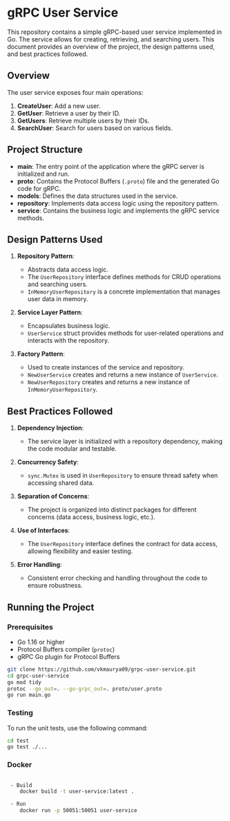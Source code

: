 # gRPC User Service

This repository contains a simple gRPC-based user service implemented in Go. The service allows for creating, retrieving, and searching users. This document provides an overview of the project, the design patterns used, and best practices followed.

## Overview

The user service exposes four main operations:
1. **CreateUser**: Add a new user.
2. **GetUser**: Retrieve a user by their ID.
3. **GetUsers**: Retrieve multiple users by their IDs.
4. **SearchUser**: Search for users based on various fields.

## Project Structure

- **main**: The entry point of the application where the gRPC server is initialized and run.
- **proto**: Contains the Protocol Buffers (`.proto`) file and the generated Go code for gRPC.
- **models**: Defines the data structures used in the service.
- **repository**: Implements data access logic using the repository pattern.
- **service**: Contains the business logic and implements the gRPC service methods.

## Design Patterns Used

1. **Repository Pattern**:
   - Abstracts data access logic.
   - The `UserRepository` interface defines methods for CRUD operations and searching users.
   - `InMemoryUserRepository` is a concrete implementation that manages user data in memory.

2. **Service Layer Pattern**:
   - Encapsulates business logic.
   - `UserService` struct provides methods for user-related operations and interacts with the repository.

3. **Factory Pattern**:
   - Used to create instances of the service and repository.
   - `NewUserService` creates and returns a new instance of `UserService`.
   - `NewUserRepository` creates and returns a new instance of `InMemoryUserRepository`.

## Best Practices Followed

1. **Dependency Injection**:
   - The service layer is initialized with a repository dependency, making the code modular and testable.

2. **Concurrency Safety**:
   - `sync.Mutex` is used in `UserRepository` to ensure thread safety when accessing shared data.

3. **Separation of Concerns**:
   - The project is organized into distinct packages for different concerns (data access, business logic, etc.).

4. **Use of Interfaces**:
   - The `UserRepository` interface defines the contract for data access, allowing flexibility and easier testing.

5. **Error Handling**:
   - Consistent error checking and handling throughout the code to ensure robustness.


## Running the Project

### Prerequisites

- Go 1.16 or higher
- Protocol Buffers compiler (`protoc`)
- gRPC Go plugin for Protocol Buffers

```sh
git clone https://github.com/vkmaurya09/grpc-user-service.git
cd grpc-user-service
go mod tidy
protoc --go_out=. --go-grpc_out=. proto/user.proto
go run main.go
```

### Testing

To run the unit tests, use the following command:

```sh
cd test
go test ./...
```

### Docker

```sh

 - Build
    docker build -t user-service:latest .

 - Run
    docker run -p 50051:50051 user-service

